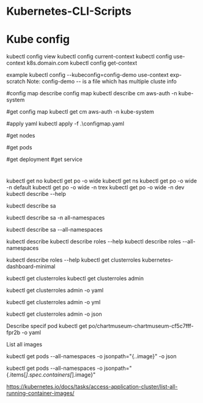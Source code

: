 # Kubernetes-CLI-Scripts

# Kube config
kubectl config view
kubectl config current-context
kubectl config use-context k8s.domain.com
kubectl config get-context


example
kubectl config --kubeconfig=config-demo use-context exp-scratch
Note: config-demo -- is a file which has multiple cluste info


#config map
describe config map
kubectl describe cm aws-auth -n kube-system

#get config map
kubectl get cm aws-auth -n kube-system

#apply yaml
kubectl apply -f .\configmap.yaml




#get nodes

#get pods

#get deployment
#get service
# 
kubectl get no
kubectl get po -o wide
kubectl get ns
kubectl get po -o wide -n default
kubectl get po -o wide -n trex
kubectl get po -o wide -n dev
kubectl describe --help

kubectl describe sa

kubectl describe sa -n all-namespaces

kubectl describe sa --all-namespaces

kubectl describe
 kubectl describe roles --help
 kubectl describe roles --all-namespaces
 
 kubectl describe roles --help
 kubectl get clusterroles kubernetes-dashboard-minimal
 
 kubectl get clusterroles
 kubectl get clusterroles admin
 
 kubectl get clusterroles admin -o yaml
 
 kubectl get clusterroles admin -o yml
 
 kubectl get clusterroles admin -o json

Describe specif pod
kubectl get po/chartmuseum-chartmuseum-cf5c7fff-fpr2b -o yaml

List all images

 kubectl get pods --all-namespaces -o jsonpath="{..image}" -o json
 
 kubectl get pods --all-namespaces -o jsonpath="{.items[*].spec.containers[*].image}"
 
 https://kubernetes.io/docs/tasks/access-application-cluster/list-all-running-container-images/
 
